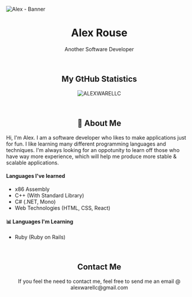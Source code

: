 ![Alex - Banner](https://github.com/ALEXWARELLC/ALEXWARELLC/assets/123724383/d5a9d012-47dd-49eb-bf4d-2536fca60380)
<div align='center'>
  <h1>Alex Rouse</h1>
  <p>Another Software Developer</p>
</div>

<br />

<div align='center'>
  <h2>My GtHub Statistics</h2>
  
  ![ALEXWARELLC](https://github-readme-stats.vercel.app/api?username=ALEXWARELLC&show_icons=true&theme=transparent)
</div>

<br />

<div align='center'>
  <h2>👋 About Me</h2>
</div>
<div></div>
  <p>Hi, I'm Alex. I am a software developer who likes to make applications just for fun. I like learning many different programming languages and techniques. I'm always looking for an oppotunity to learn off those who have way more experience, which will help me produce more stable & scalable applications.</p>
  <h4>Languages I've learned</h4>
  <ul>
    <li>x86 Assembly</li>
    <li>C++ (With Standard Library)</li>
    <li>C# (.NET, Mono)</li>
    <li>Web Technologies (HTML, CSS, React)</li>
  </ul>

  <h4>📊 Languages I'm Learning</h4>
  <ul>
    <li>Ruby (Ruby on Rails)</li>
  </ul>
</div>

<br/>

<div align='center'>
  <h2>Contact Me</h2>
  <p>If you feel the need to contact me, feel free to send me an email @ alexwarellc@gmail.com</p>
</div>

